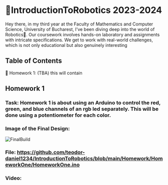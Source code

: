 #  🤖IntroductionToRobotics 2023-2024
Hey there, in my third year at the Faculty of Mathematics and Computer Science, University of Bucharest, I've been diving deep into the world of Robotics🚀. Our coursework involves hands-on laboratory and assignments with intricate specifications. We get to work with real-world challenges, which is not only educational but also genuinely interesting 
## Table of Contents
📝 Homework 1: (TBA) this will contain

## Homework 1
### Task: Homework 1 is about using an Arduino to control the red, green, and blue channels of an rgb led separately. This will be done using a potentiometer for each color.
### Image of the Final Design:
![FinalBuild](https://github.com/teodor-daniel1234/IntroductionToRobotics/assets/115356255/1f94e546-3e48-4903-871d-683c1cfb83f1)

### File: https://github.com/teodor-daniel1234/IntroductionToRobotics/blob/main/Homework/HomeworkOne/HomeworkOne.ino

### Video: 
